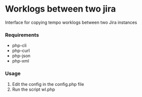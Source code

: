 # Worklogs between two jira
Interface for copying tempo worklogs between two Jira instances

### Requirements
- php-cli
- php-curl
- php-json
- php-xml

### Usage

1. Edit the config in the config.php file
2. Run the script wl.php
